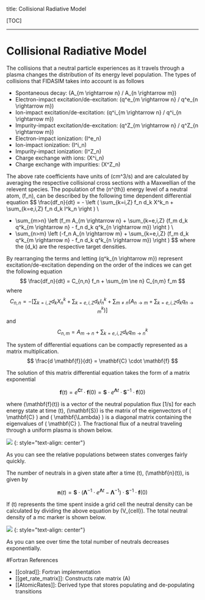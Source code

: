 title: Collisional Radiative Model

[TOC]

---

# Collisional Radiative Model
The collisions that a neutral particle experiences as it travels through a plasma changes the distribution of its energy level population.
The types of collisions that FIDASIM takes into account is as follows

* Spontaneous decay: \(A_{m \rightarrow n} / A_{n \rightarrow m}\)
* Electron-impact excitation/de-excitation: \(q^e_{m \rightarrow n} / q^e_{n \rightarrow m}\)
* Ion-impact excitation/de-excitation: \(q^i_{m \rightarrow n} / q^i_{n \rightarrow m}\)
* Impurity-impact excitation/de-excitation: \(q^Z_{m \rightarrow n} / q^Z_{n \rightarrow m}\)
* Electron-impact ionization: \(I^e_n\)
* Ion-impact ionization: \(I^i_n\)
* Impurity-impact ionization: \(I^Z_n\)
* Charge exchange with ions: \(X^i_n\)
* Charge exchange with impurities: \(X^Z_n\)

The above rate coefficients have units of \(cm^3/s\) and are calculated by averaging the respective collisional cross sections with a Maxwellian of the relevent species.
The population of the \(n^{th}\) energy level of a neutral atom, \(f_n\), can be described by the following time dependent differential equation
$$
\frac{df_n}{dt} = - \left ( \sum_{k=i,Z} f_n d_k X^k_n + \sum_{k=e,i,Z} f_n d_k I^k_n \right ) \\
+ \sum_{m>n} \left (f_m A_{m \rightarrow n} + \sum_{k=e,i,Z} (f_m d_k q^k_{m \rightarrow n} - f_n d_k q^k_{n \rightarrow m}) \right ) \\
+ \sum_{n>m} \left (-f_n A_{n \rightarrow m} + \sum_{k=e,i,Z} (f_m d_k q^k_{m \rightarrow n} - f_n d_k q^k_{n \rightarrow m}) \right )
$$
where the \(d_k\) are the respective target densities.

By rearranging the terms and letting \(q^k_{n \rightarrow m}\) represent excitation/de-excitation depending on the order of the indices we can get the following equation
$$
\frac{df_n}{dt} = C_{n,n} f_n + \sum_{m \ne n} C_{n,m} f_m
$$
where
$$
C_{n,n} = - \left [ \sum_{k=i,Z} d_k X^k_n + \sum_{k=e,i,Z} d_k I^k_n + \sum_{m \ne n} \left ( A_{n \rightarrow m} + \sum_{k=e,i,Z} d_k q^k_{n \rightarrow m} \right ) \right ]
$$
and 
$$
C_{n,m} = A_{m \rightarrow n} + \sum_{k=e,i,Z} d_k q^k_{m \rightarrow n}
$$

The system of differential equations can be compactly represented as a matrix multiplication.
$$
\frac{d \mathbf{f}}{dt} = \mathbf{C} \cdot \mathbf{f}
$$

The solution of this matrix differential equation takes the form of a matrix exponential

$$\mathbf{f}(t) = e^{\mathbf{C} t} \cdot \mathbf{f}(0) = \mathbf{S} \cdot e^{\mathbf{\Lambda} t} \cdot \mathbf{S}^{-1} \cdot \mathbf{f}(0)$$

where \(\mathbf{f}(t)\) is a vector of the neutral population flux [1/s] for each energy state at time \(t\), \(\mathbf{S}\) is the matrix of the eigenvectors of \( \mathbf{C} \) and \( \mathbf{\Lambda} \) is a diagonal matrix containing the eigenvalues of \( \mathbf{C} \). 
The fractional flux of a neutral traveling through a uniform plasma is shown below.

![](|media|/neutral_attenuation.png)
{: style="text-align: center"}

As you can see the relative populations between states converges fairly quickly.

The number of neutrals in a given state after a time \(t\), \(\mathbf{n}(t)\), is given by

$$\mathbf{n}(t) = \mathbf{S} \cdot ( \mathbf{\Lambda}^{-1} \cdot e^{\mathbf{\Lambda} t} - \mathbf{\Lambda}^{-1} ) \cdot \mathbf{S}^{-1} \cdot \mathbf{f}(0) $$

If \(t\) represents the time spent inside a grid cell the neutral density can be calculated by dividing the above equation by \(V_{cell}\).
The total neutral density of a mc marker is shown below.

![](|media|/neutral_dens.png)
{: style="text-align: center"}

As you can see over time the total number of neutrals decreases exponentially.

#Fortran References
* [[colrad]]: Fortran implementation
* [[get_rate_matrix]]: Constructs rate matrix \(A\)
* [[AtomicRates]]: Derived type that stores populating and de-populating transitions
